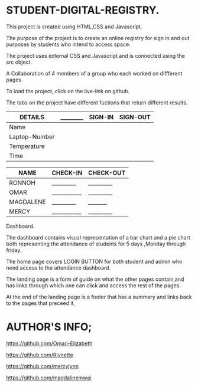 # STUDENT-DIGITAL-REGISTRY.

 This  project is created using HTML,CSS and Javascript.

 The purpose of the project is to create an online registry for sign in and out purposes by students who intend to access space.
 
 The project uses external CSS and Javascript and is connected using the src object.
 
 A Collaboration of 4 members of a group who each worked on diffferent pages

 To load the project, click on the live-link on github.
 
 The tabs on the project have different fuctions that return different results.
 
|DETAILS|________|SIGN-IN|SIGN-OUT|
|---|---|---|---|
|Name|
|Laptop-Number|
|Temperature|
|Time|

|NAME|CHECK-IN|CHECK-OUT|
|---|---|---|
|RONNOH|_________|_________|
|OMAR|___________|_________|
|MAGDALENE|_________|_______|
|MERCY|___________|_________|

 Dashboard.

 The dashboard contains visual representation of a bar chart and a pie chart both representing the attendance of students for 5 days ,Monday through friday.

 The home page covers LOGIN BUTTON for both student and admin who need access to the attendance dashboard.

 The landing page is a form of guide on what the other pages contain,and has links through which one can click and access the rest of the pages.

 At the end of the landing page is a footer that has a summary and links back to the pages that preceed it,


 # AUTHOR'S INFO;
 
 https://github.com/Omari-Elizabeth

 https://github.com/Rlynette

 https://github.com/mercylynn
 
 https://github.com/magdalinemwai
 
